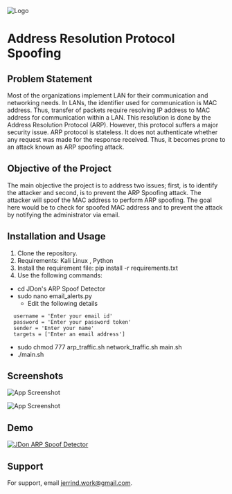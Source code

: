 
![Logo](https://i.ibb.co/Jky2ZB1/Jdon-s-ARP-Spoof-Detector.png ) 

# Address Resolution Protocol Spoofing

## Problem Statement
Most of the organizations implement LAN for their communication and networking needs. In LANs, the identifier used for communication is MAC address. Thus, transfer of packets require resolving IP address to MAC address for communication within a LAN. This resolution is done by the Address Resolution Protocol (ARP).
However, this protocol suffers a major security issue. ARP protocol is stateless. It does not authenticate whether any request was made for the response received. Thus, it becomes prone to an attack known as ARP spoofing attack.

## Objective of the Project
The main objective the project is to address two issues; first, is to identify the attacker and second, is to prevent the ARP Spoofing attack. 
The attacker will spoof the MAC address to perform ARP spoofing. The goal here would be to check for spoofed MAC address and to prevent the attack by notifying the administrator via email.


## Installation and Usage

1. Clone the repository.
2. Requirements: Kali Linux , Python
3. Install the requirement file: pip install -r requirements.txt
4. Use the following commands:
- cd JDon's ARP Spoof Detector
- sudo nano email_alerts.py  
    - Edit the following details
```Edit the following details
  username = 'Enter your email id'
  password = 'Enter your password token'
  sender = 'Enter your name'
  targets = ['Enter an email address']
``` 
- sudo chmod 777 arp_traffic.sh network_traffic.sh main.sh
- ./main.sh 


    
## Screenshots

![App Screenshot](https://i.ibb.co/f18rKxj/ss1.png)

![App Screenshot](https://i.ibb.co/NnfWRFZ/ss2.png)




## Demo


[![JDon ARP Spoof Detector](https://i.ibb.co/svbyb3P/Logo-YT.png)](https://youtu.be/Bc91qMAVbvg "ARP Spoofing")
## Support

For support, email jerrind.work@gmail.com.

